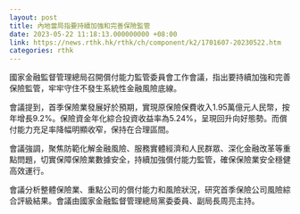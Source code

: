 ```yaml
---
layout: post
title: 內地當局指要持續加強和完善保險監管
date: 2023-05-22 11:18:13.000000000 +08:00
link: https://news.rthk.hk/rthk/ch/component/k2/1701607-20230522.htm
categories: rthk
---
```


國家金融監督管理總局召開償付能力監管委員會工作會議，指出要持續加強和完善保險監管，牢牢守住不發生系統性金融風險底線。

會議提到，首季保險業發展好於預期，實現原保險保費收入1.95萬億元人民幣，按年增長9.2%。保險資金年化綜合投資收益率為5.24%，呈現回升向好態勢。而償付能力充足率降幅明顯收窄，保持在合理區間。

會議強調，聚焦防範化解金融風險、服務實體經濟和人民群眾、深化金融改革等重點問題，切實保障保險業數據安全，持續加強償付能力監管，確保保險業安全穩健高效運行。

會議分析整體保險業、重點公司的償付能力和風險狀況，研究首季保險公司風險綜合評級結果。會議由國家金融監督管理總局黨委委員、副局長周亮主持。
